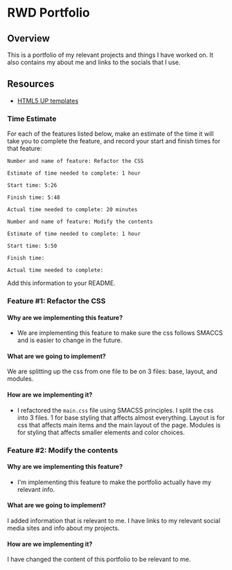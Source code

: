 # RWD Portfolio

## Overview

This is a portfolio of my relevant projects and things I have worked on. It also contains my about me and links to the socials that I use.

## Resources

- [HTML5 UP templates](https://html5up.net/)

### Time Estimate

For each of the features listed below, make an estimate of the time it will take you to complete the feature, and record your start and finish times for that feature:

```
Number and name of feature: Refactor the CSS

Estimate of time needed to complete: 1 hour

Start time: 5:26

Finish time: 5:48

Actual time needed to complete: 20 minutes
```

```
Number and name of feature: Modify the contents

Estimate of time needed to complete: 1 hour

Start time: 5:50

Finish time: 

Actual time needed to complete:
```

Add this information to your README.

### Feature #1: Refactor the CSS

#### Why are we implementing this feature?

- We are implementing this feature to make sure the css follows SMACCS and is easier to change in the future.

#### What are we going to implement?

We are splitting up the css from one file to be on 3 files: base, layout, and modules.

#### How are we implementing it?

- I refactored the `main.css` file using SMACSS principles. I split the css into 3 files. 1 for base styling that affects almost everything. Layout is for css that affects main items and the main layout of the page. Modules is for styling that affects smaller elements and color choices.

### Feature #2: Modify the contents

#### Why are we implementing this feature?

- I'm implementing this feature to make the portfolio actually have my relevant info.

#### What are we going to implement?

I added information that is relevant to me. I have links to my relevant social media sites and info about my projects.

#### How are we implementing it?

I have changed the content of this portfolio to be relevant to me.
